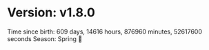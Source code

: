 # Version: v1.8.0
Time since birth: 609 days, 14616 hours, 876960 minutes, 52617600 seconds
Season: Spring 🌸
